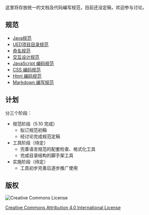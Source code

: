 这里将存放统一的文档及代码编写规范，目前还没定稿，欢迎参与讨论。

## 规范

* [Java规范](./java.md)
* [UED项目目录规范](./project.md)
* [命名规范](./name.md)
* [交互设计规范](./design.md)
* [JavaScript 编码规范](./javascript.md)
* [CSS 编码规范](./css.md)
* [Html 编码规范](./html.md)
* [Markdown 编写规范](./markdown.md)

## 计划

分三个阶段：

* 规范阶段（5.10 完成）
    * 拟订规范初稿
    * 经讨论完成规范定稿
* 工具阶段（待定）
    * 完善语言规范的配套检查、格式化工具
    * 完成目录结构的脚手架工具
* 实施阶段（待定）
    * 工具初步完善后逐步推广使用

## 版权

![Creative Commons License](http://i.creativecommons.org/l/by/4.0/88x31.png)

[Creative Commons Attribution 4.0 International License](http://creativecommons.org/licenses/by/4.0/)
